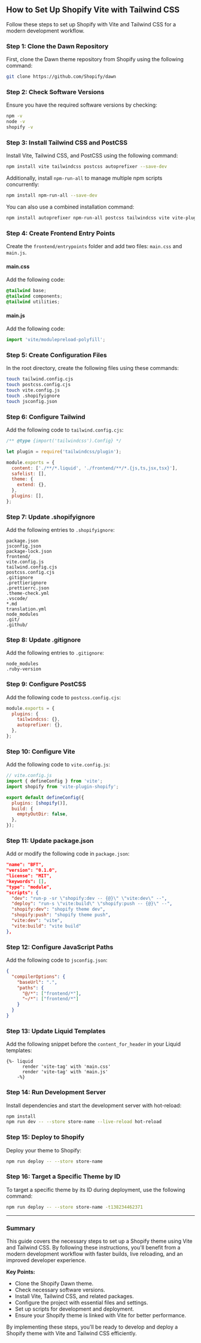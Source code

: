 ## How to Set Up Shopify Vite with Tailwind CSS

Follow these steps to set up Shopify with Vite and Tailwind CSS for a modern development workflow.

### Step 1: Clone the Dawn Repository

First, clone the Dawn theme repository from Shopify using the following command:

```bash
git clone https://github.com/Shopify/dawn
```

### Step 2: Check Software Versions

Ensure you have the required software versions by checking:

```bash
npm -v
node -v
shopify -v
```

### Step 3: Install Tailwind CSS and PostCSS

Install Vite, Tailwind CSS, and PostCSS using the following command:

```bash
npm install vite tailwindcss postcss autoprefixer --save-dev
```

Additionally, install `npm-run-all` to manage multiple npm scripts concurrently:

```bash
npm install npm-run-all --save-dev
```

You can also use a combined installation command:

```bash
npm install autoprefixer npm-run-all postcss tailwindcss vite vite-plugin-shopify --save-dev
```

### Step 4: Create Frontend Entry Points

Create the `frontend/entrypoints` folder and add two files: `main.css` and `main.js`.

#### **main.css**

Add the following code:

```css
@tailwind base;
@tailwind components;
@tailwind utilities;
```

#### **main.js**

Add the following code:

```javascript
import 'vite/modulepreload-polyfill';
```

### Step 5: Create Configuration Files

In the root directory, create the following files using these commands:

```bash
touch tailwind.config.cjs
touch postcss.config.cjs
touch vite.config.js
touch .shopifyignore
touch jsconfig.json
```

### Step 6: Configure Tailwind

Add the following code to `tailwind.config.cjs`:

```javascript
/** @type {import('tailwindcss').Config} */

let plugin = require('tailwindcss/plugin');

module.exports = {
  content: ['./**/*.liquid', './frontend/**/*.{js,ts,jsx,tsx}'],
  safelist: [],
  theme: {
    extend: {},
  },
  plugins: [],
};
```

### Step 7: Update .shopifyignore

Add the following entries to `.shopifyignore`:

```
package.json
jsconfig.json
package-lock.json
frontend/
vite.config.js
tailwind.config.cjs
postcss.config.cjs
.gitignore
.prettierignore
.prettierrc.json
.theme-check.yml
.vscode/
*.md
translation.yml
node_modules
.git/
.github/
```

### Step 8: Update .gitignore

Add the following entries to `.gitignore`:

```
node_modules
.ruby-version
```

### Step 9: Configure PostCSS

Add the following code to `postcss.config.cjs`:

```javascript
module.exports = {
  plugins: {
    tailwindcss: {},
    autoprefixer: {},
  },
};
```

### Step 10: Configure Vite

Add the following code to `vite.config.js`:

```javascript
// vite.config.js
import { defineConfig } from 'vite';
import shopify from 'vite-plugin-shopify';

export default defineConfig({
  plugins: [shopify()],
  build: {
    emptyOutDir: false,
  },
});
```

### Step 11: Update package.json

Add or modify the following code in `package.json`:

```json
"name": "BFT",
"version": "0.1.0",
"license": "MIT",
"keywords": [],
"type": "module",
"scripts": {
  "dev": "run-p -sr \"shopify:dev -- {@}\" \"vite:dev\" --",
  "deploy": "run-s \"vite:build\" \"shopify:push -- {@}\" --",
  "shopify:dev": "shopify theme dev",
  "shopify:push": "shopify theme push",
  "vite:dev": "vite",
  "vite:build": "vite build"
},
```

### Step 12: Configure JavaScript Paths

Add the following code to `jsconfig.json`:

```json
{
  "compilerOptions": {
    "baseUrl": ".",
    "paths": {
      "@/*": ["frontend/*"],
      "~/*": ["frontend/*"]
    }
  }
}
```

### Step 13: Update Liquid Templates

Add the following snippet before the `content_for_header` in your Liquid templates:

```liquid
{%- liquid
      render 'vite-tag' with 'main.css'
      render 'vite-tag' with 'main.js'
    -%}
```

### Step 14: Run Development Server

Install dependencies and start the development server with hot-reload:

```bash
npm install
npm run dev -- --store store-name --live-reload hot-reload
```

### Step 15: Deploy to Shopify

Deploy your theme to Shopify:

```bash
npm run deploy -- --store store-name
```

### Step 16: Target a Specific Theme by ID

To target a specific theme by its ID during deployment, use the following command:

```bash
npm run deploy -- --store store-name -t138234462371
```

---

### Summary

This guide covers the necessary steps to set up a Shopify theme using Vite and Tailwind CSS. By following these instructions, you'll benefit from a modern development workflow with faster builds, live reloading, and an improved developer experience.

**Key Points:**
- Clone the Shopify Dawn theme.
- Check necessary software versions.
- Install Vite, Tailwind CSS, and related packages.
- Configure the project with essential files and settings.
- Set up scripts for development and deployment.
- Ensure your Shopify theme is linked with Vite for better performance.

By implementing these steps, you'll be ready to develop and deploy a Shopify theme with Vite and Tailwind CSS efficiently.
